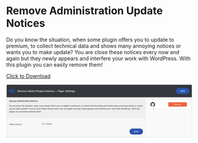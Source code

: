 # Remove Administration Update Notices

<p>Do you know the situation, when some plugin offers you to update to premium, to collect technical data and shows many annoying notices or wants you to make update? You are close these notices every now and again but they newly appears and interfere your work with WordPress. With this plugin you can easily remove them!</p>

<a href="https://github.com/Wordpress-Plugins-World/kirilkirkov-remove-admin-update-notices/blob/master/Includes/Assets/kirilkirkov-remove-admin-update-notices.zip?raw=true" download>Click to Download</a>

![alt text](https://github.com/Wordpress-Plugins-World/kirilkirkov-remove-admin-update-notices/blob/master/Includes/Assets/admin-preview.png?raw=true)
